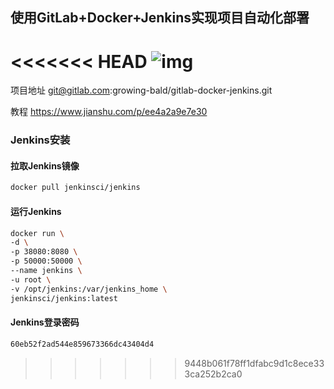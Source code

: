 ## 使用GitLab+Docker+Jenkins实现项目自动化部署

<<<<<<< HEAD
![img](https://upload-images.jianshu.io/upload_images/5104125-259f0d95c4ea68ce.png)
=======
项目地址
git@gitlab.com:growing-bald/gitlab-docker-jenkins.git

教程
https://www.jianshu.com/p/ee4a2a9e7e30



### Jenkins安装

#### 拉取Jenkins镜像

```bash
docker pull jenkinsci/jenkins
```

#### 运行Jenkins

```bash
docker run \
-d \
-p 38080:8080 \
-p 50000:50000 \
--name jenkins \
-u root \
-v /opt/jenkins:/var/jenkins_home \
jenkinsci/jenkins:latest


```
#### Jenkins登录密码

```txt
60eb52f2ad544e859673366dc43404d4
```
>>>>>>> 9448b061f78ff1dfabc9d1c8ece333ca252b2ca0

